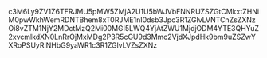c3M6Ly9ZV1Z6TFRJMU5pMW5ZMjA2U1U5bWJVbFNNRUZSZGtCMkxtZHNiM0pwWkhWemRDNTBhem8xT0RJME1nI0dsb3Jpc3R1ZGlvLVNTCnZsZXNzOi8vZTM1NjY2MDctMzQ2Mi00MGI5LWQ4YjAtZWU1MjdjODM4YTE3QHYuZ2xvcmlkdXN0LnRrOjMxMDg2P3R5cGU9d3Mmc2VjdXJpdHk9bm9uZSZwYXRoPSUyRiNHbG9yaWR1c3R1ZGlvLVZsZXNz
